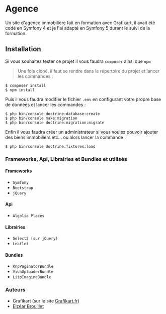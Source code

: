 # Agence
Un site d'agence immobilière fait en formation avec Grafikart, il avait été codé en Symfony 4 et je l'ai adapté en Symfony 5 durant le suivi de la formation.

## Installation
Si vous souhaitez tester ce projet il vous faudra ```composer``` ainsi que ```npm```

>Une fois cloné, il faut se rendre dans le répertoire du projet et lancer les commandes :
```
$ composer install
$ npm install
```
Puis il vous faudra modifier le fichier ```.env``` en configurant votre propre base de données et lancer les commandes :
```
$ php bin/console doctrine:database:create
$ php bin/console make:migration
$ php bin/console doctrine:migration:migrate
```
Enfin il vous faudra créer un administrateur si vous voulez pouvoir ajouter des biens immobiliers etc... ou alors lancer la commande :
```
$ php bin/console doctrine:fixtures:load
```
### Frameworks, Api, Librairies et Bundles et utilisés
#### Frameworks
- ```Symfony```
- ```Bootstrap```
- ```jQuery```
#### Api
- ```Algolia Places```
#### Librairies
- ```Select2 (sur jQuery)```
- ```Leaflet```
#### Bundles
- ```KnpPaginatorBundle```
- ```VichUploaderBundle```
- ```LiipImagineBundle```

### Auteurs
- Grafikart (sur le site <a href="https://www.grafikart.fr">Grafikart.fr</a>)
- <a href="https://github.com/Supay3/">Elzéar Brouillet</a>
